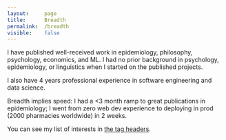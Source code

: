 ```yaml
---
layout:     page
title:      Breadth
permalink:  /breadth
visible:    false
---
```


I have published well-received work in epidemiology, philosophy, psychology, economics, and ML. I had no prior background in psychology, epidemiology, or linguistics when I started on the published projects. 

I also have 4 years professional experience in software engineering and data science.

Breadth implies speed: I had a $<$3 month ramp to great publications in epidemiology; I went from zero web dev experience to deploying in prod (2000 pharmacies worldwide) in 2 weeks.

You can see my list of interests in <a href="/tags">the tag headers</a>.